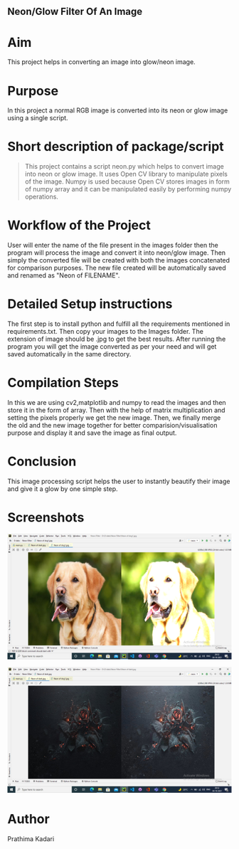 ## Neon/Glow Filter Of An Image

# Aim

This project helps in converting an image into glow/neon image.

# Purpose

In this project a normal RGB image is converted into its neon or glow image using a single script.

# Short description of package/script

>This project contains a script neon.py which helps to convert image into neon or glow image.
>It uses Open CV library to manipulate pixels of the image.
>Numpy is used because Open CV stores images in form of numpy array and it can be manipulated easily by performing numpy operations.

# Workflow of the Project

User will enter the name of the file present in the images folder then the program will process the image and convert it into neon/glow image. Then simply the converted file will be created with both the images concatenated for comparison purposes. The new file created will be automatically saved and renamed as "Neon of FILENAME".

# Detailed Setup instructions

The first step is to install python and fulfill all the requirements mentioned in requirements.txt. Then copy your images to the Images folder. The extension of image should be .jpg to get the best results.
After running the program you will get the image converted as per your need and will get saved automatically in the same directory.

# Compilation Steps

In this we are using cv2,matplotlib and numpy to read the images and then store it in the form of array. Then with the help of matrix multiplication and setting the pixels properly we get the new image. Then, we finally merge the old and the new image together for better comparision/visualisation purpose and display it and save the image as final output.

# Conclusion

This image processing script helps the user to instantly beautify their image and give it a glow by one simple step.

# Screenshots

![Image Neon Effect Filter](Images/Screenshot1.png)

![Image Neon Effect Filter](Images/Screenshot2.png)

# Author

Prathima Kadari
